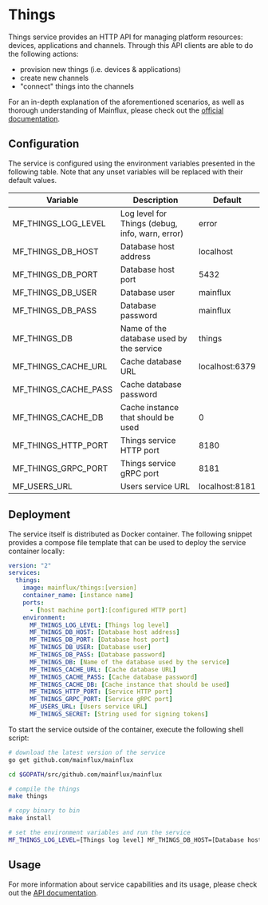 # Things

Things service provides an HTTP API for managing platform resources: devices,
applications and channels. Through this API clients are able to do the following
actions:

- provision new things (i.e. devices & applications)
- create new channels
- "connect" things into the channels

For an in-depth explanation of the aforementioned scenarios, as well as thorough
understanding of Mainflux, please check out the [official documentation][doc].

## Configuration

The service is configured using the environment variables presented in the
following table. Note that any unset variables will be replaced with their
default values.

| Variable              | Description                                     | Default        |
|-----------------------|-------------------------------------------------|----------------|
| MF_THINGS_LOG_LEVEL   | Log level for Things (debug, info, warn, error) | error          |
| MF_THINGS_DB_HOST     | Database host address                           | localhost      |
| MF_THINGS_DB_PORT     | Database host port                              | 5432           |
| MF_THINGS_DB_USER     | Database user                                   | mainflux       |
| MF_THINGS_DB_PASS     | Database password                               | mainflux       |
| MF_THINGS_DB          | Name of the database used by the service        | things         |
| MF_THINGS_CACHE_URL   | Cache database URL                              | localhost:6379 |
| MF_THINGS_CACHE_PASS  | Cache database password                         |                |
| MF_THINGS_CACHE_DB    | Cache instance that should be used              | 0              |
| MF_THINGS_HTTP_PORT   | Things service HTTP port                        | 8180           |
| MF_THINGS_GRPC_PORT   | Things service gRPC port                        | 8181           |
| MF_USERS_URL          | Users service URL                               | localhost:8181 |

## Deployment

The service itself is distributed as Docker container. The following snippet
provides a compose file template that can be used to deploy the service container
locally:

```yaml
version: "2"
services:
  things:
    image: mainflux/things:[version]
    container_name: [instance name]
    ports:
      - [host machine port]:[configured HTTP port]
    environment:
      MF_THINGS_LOG_LEVEL: [Things log level]
      MF_THINGS_DB_HOST: [Database host address]
      MF_THINGS_DB_PORT: [Database host port]
      MF_THINGS_DB_USER: [Database user]
      MF_THINGS_DB_PASS: [Database password]
      MF_THINGS_DB: [Name of the database used by the service]
      MF_THINGS_CACHE_URL: [Cache database URL]
      MF_THINGS_CACHE_PASS: [Cache database password]
      MF_THINGS_CACHE_DB: [Cache instance that should be used]
      MF_THINGS_HTTP_PORT: [Service HTTP port]
      MF_THINGS_GRPC_PORT: [Service gRPC port]
      MF_USERS_URL: [Users service URL]
      MF_THINGS_SECRET: [String used for signing tokens]
```

To start the service outside of the container, execute the following shell script:

```bash
# download the latest version of the service
go get github.com/mainflux/mainflux

cd $GOPATH/src/github.com/mainflux/mainflux

# compile the things
make things

# copy binary to bin
make install

# set the environment variables and run the service
MF_THINGS_LOG_LEVEL=[Things log level] MF_THINGS_DB_HOST=[Database host address] MF_THINGS_DB_PORT=[Database host port] MF_THINGS_DB_USER=[Database user] MF_THINGS_DB_PASS=[Database password] MF_THINGS_DB=[Name of the database used by the service] MF_THINGS_CACHE_URL=[Cache database URL] MF_THINGS_CACHE_PASS=[Cache database password] MF_THINGS_CACHE_DB=[Cache instance that should be used] MF_THINGS_HTTP_PORT=[Service HTTP port] MF_THINGS_GRPC_PORT=[Service gRPC port] MF_USERS_URL=[Users service URL] $GOBIN/mainflux-things
```

## Usage

For more information about service capabilities and its usage, please check out
the [API documentation](swagger.yaml).

[doc]: http://mainflux.readthedocs.io

